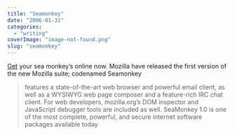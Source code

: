 ```yaml
---
title: "Seamonkey"
date: "2006-01-31"
categories: 
  - "writing"
coverImage: "image-not-found.png"
slug: "seamonkey"
---
```


[Get](http://www.mozilla.org/projects/seamonkey/) your sea monkey’s online now. Mozilla have released the first version of the new Mozilla suite; codenamed Seamonkey

> features a state-of-the-art web browser and powerful email client, as well as a WYSIWYG web page composer and a feature-rich IRC chat client. For web developers, mozilla.org’s DOM inspector and JavaScript debugger tools are included as well. SeaMonkey 1.0 is one of the most complete, powerful, and secure internet software packages available today
